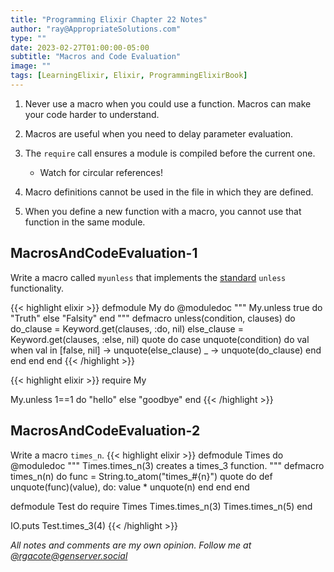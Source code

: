 ```yaml
---
title: "Programming Elixir Chapter 22 Notes"
author: "ray@AppropriateSolutions.com"
type: ""
date: 2023-02-27T01:00:00-05:00
subtitle: "Macros and Code Evaluation"
image: ""
tags: [LearningElixir, Elixir, ProgrammingElixirBook]
---
```


<!--more-->

1. Never use a macro when you could use a function.
   Macros can make your code harder to understand.

1. Macros are useful when you need to delay parameter evaluation.

1. The `require` call ensures a module is compiled before the current one.
   - Watch for circular references!

1. Macro definitions cannot be used in the file in which they are defined.

1. When you define a new function with a macro, you cannot use that function in the same module.

## MacrosAndCodeEvaluation-1
Write a macro called `myunless` that implements the [standard](https://elixir-lang.org/getting-started/case-cond-and-if.html#if-and-unless) `unless` functionality.

{{< highlight elixir >}}
defmodule My do
  @moduledoc """
  My.unless true do
    "Truth"
  else
    "Falsity"
  end
  """
  defmacro unless(condition, clauses) do
    do_clause = Keyword.get(clauses, :do, nil)
    else_clause = Keyword.get(clauses, :else, nil)
    quote do
      case unquote(condition) do
        val when val in [false, nil] -> unquote(else_clause)
        _ -> unquote(do_clause)
      end
    end
  end
end
{{< /highlight >}}

{{< highlight elixir >}}
require My

My.unless 1==1 do
  "hello"
else
  "goodbye"
end
{{< /highlight >}}

## MacrosAndCodeEvaluation-2
Write a macro `times_n`.
{{< highlight elixir >}}
defmodule Times do
  @moduledoc """
  Times.times_n(3) creates a times_3 function.
  """
  defmacro times_n(n) do
    func = String.to_atom("times_#{n}")
    quote do
      def unquote(func)(value), do: value * unquote(n)
    end
  end
end

defmodule Test do
  require Times
  Times.times_n(3)
  Times.times_n(5)
end

IO.puts Test.times_3(4)
{{< /highlight >}}

_All notes and comments are my own opinion. Follow me at [@rgacote@genserver.social](https://genserver.social/rgacote)_

